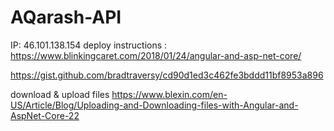 # AQarash-API
IP: 46.101.138.154
deploy instructions :
https://www.blinkingcaret.com/2018/01/24/angular-and-asp-net-core/

https://gist.github.com/bradtraversy/cd90d1ed3c462fe3bddd11bf8953a896
 
 download & upload files https://www.blexin.com/en-US/Article/Blog/Uploading-and-Downloading-files-with-Angular-and-AspNet-Core-22
